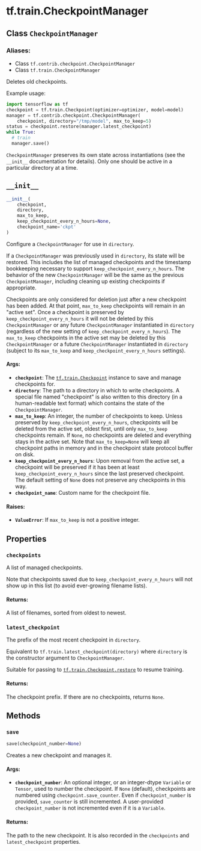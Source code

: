 <div itemscope itemtype="http://developers.google.com/ReferenceObject">
<meta itemprop="name" content="tf.train.CheckpointManager" />
<meta itemprop="path" content="Stable" />
<meta itemprop="property" content="checkpoints"/>
<meta itemprop="property" content="latest_checkpoint"/>
<meta itemprop="property" content="__init__"/>
<meta itemprop="property" content="save"/>
</div>

# tf.train.CheckpointManager

## Class `CheckpointManager`



### Aliases:

* Class `tf.contrib.checkpoint.CheckpointManager`
* Class `tf.train.CheckpointManager`

Deletes old checkpoints.

Example usage:

```python
import tensorflow as tf
checkpoint = tf.train.Checkpoint(optimizer=optimizer, model=model)
manager = tf.contrib.checkpoint.CheckpointManager(
    checkpoint, directory="/tmp/model", max_to_keep=5)
status = checkpoint.restore(manager.latest_checkpoint)
while True:
  # train
  manager.save()
```

`CheckpointManager` preserves its own state across instantiations (see the
`__init__` documentation for details). Only one should be active in a
particular directory at a time.

<h2 id="__init__"><code>__init__</code></h2>

``` python
__init__(
    checkpoint,
    directory,
    max_to_keep,
    keep_checkpoint_every_n_hours=None,
    checkpoint_name='ckpt'
)
```

Configure a `CheckpointManager` for use in `directory`.

If a `CheckpointManager` was previously used in `directory`, its
state will be restored. This includes the list of managed checkpoints and
the timestamp bookkeeping necessary to support
`keep_checkpoint_every_n_hours`. The behavior of the new `CheckpointManager`
will be the same as the previous `CheckpointManager`, including cleaning up
existing checkpoints if appropriate.

Checkpoints are only considered for deletion just after a new checkpoint has
been added. At that point, `max_to_keep` checkpoints will remain in an
"active set". Once a checkpoint is preserved by
`keep_checkpoint_every_n_hours` it will not be deleted by this
`CheckpointManager` or any future `CheckpointManager` instantiated in
`directory` (regardless of the new setting of
`keep_checkpoint_every_n_hours`). The `max_to_keep` checkpoints in the
active set may be deleted by this `CheckpointManager` or a future
`CheckpointManager` instantiated in `directory` (subject to its
`max_to_keep` and `keep_checkpoint_every_n_hours` settings).

#### Args:

* <b>`checkpoint`</b>: The <a href="../../tf/train/Checkpoint.md"><code>tf.train.Checkpoint</code></a> instance to save and manage
    checkpoints for.
* <b>`directory`</b>: The path to a directory in which to write checkpoints. A
    special file named "checkpoint" is also written to this directory (in a
    human-readable text format) which contains the state of the
    `CheckpointManager`.
* <b>`max_to_keep`</b>: An integer, the number of checkpoints to keep. Unless
    preserved by `keep_checkpoint_every_n_hours`, checkpoints will be
    deleted from the active set, oldest first, until only `max_to_keep`
    checkpoints remain. If `None`, no checkpoints are deleted and everything
    stays in the active set. Note that `max_to_keep=None` will keep all
    checkpoint paths in memory and in the checkpoint state protocol buffer
    on disk.
* <b>`keep_checkpoint_every_n_hours`</b>: Upon removal from the active set, a
    checkpoint will be preserved if it has been at least
    `keep_checkpoint_every_n_hours` since the last preserved checkpoint. The
    default setting of `None` does not preserve any checkpoints in this way.
* <b>`checkpoint_name`</b>: Custom name for the checkpoint file.


#### Raises:

* <b>`ValueError`</b>: If `max_to_keep` is not a positive integer.



## Properties

<h3 id="checkpoints"><code>checkpoints</code></h3>

A list of managed checkpoints.

Note that checkpoints saved due to `keep_checkpoint_every_n_hours` will not
show up in this list (to avoid ever-growing filename lists).

#### Returns:

A list of filenames, sorted from oldest to newest.

<h3 id="latest_checkpoint"><code>latest_checkpoint</code></h3>

The prefix of the most recent checkpoint in `directory`.

Equivalent to `tf.train.latest_checkpoint(directory)` where `directory` is
the constructor argument to `CheckpointManager`.

Suitable for passing to <a href="../../tf/train/Checkpoint.md#restore"><code>tf.train.Checkpoint.restore</code></a> to resume training.

#### Returns:

The checkpoint prefix. If there are no checkpoints, returns `None`.



## Methods

<h3 id="save"><code>save</code></h3>

``` python
save(checkpoint_number=None)
```

Creates a new checkpoint and manages it.

#### Args:

* <b>`checkpoint_number`</b>: An optional integer, or an integer-dtype `Variable` or
    `Tensor`, used to number the checkpoint. If `None` (default),
    checkpoints are numbered using `checkpoint.save_counter`. Even if
    `checkpoint_number` is provided, `save_counter` is still incremented. A
    user-provided `checkpoint_number` is not incremented even if it is a
    `Variable`.


#### Returns:

The path to the new checkpoint. It is also recorded in the `checkpoints`
and `latest_checkpoint` properties.



